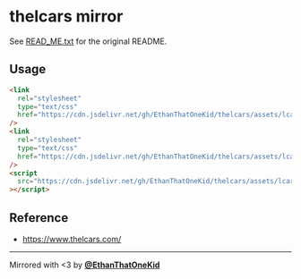 # thelcars mirror

See [READ_ME.txt](READ_ME.txt) for the original README.

## Usage

```html
<link
  rel="stylesheet"
  type="text/css"
  href="https://cdn.jsdelivr.net/gh/EthanThatOneKid/thelcars/assets/lcars-ultra-classic.css"
/>
<link
  rel="stylesheet"
  type="text/css"
  href="https://cdn.jsdelivr.net/gh/EthanThatOneKid/thelcars/assets/lcars-colors.css"
/>
<script
  src="https://cdn.jsdelivr.net/gh/EthanThatOneKid/thelcars/assets/lcars.js"
></script>
```

## Reference

- <https://www.thelcars.com/>

---

Mirrored with <3 by [**@EthanThatOneKid**](https://etok.codes/)
